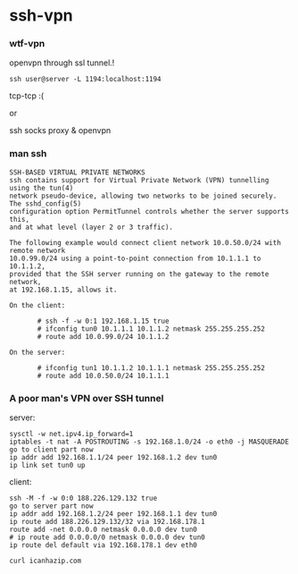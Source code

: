 # ssh-vpn
### wtf-vpn
openvpn through ssl tunnel.!

    ssh user@server -L 1194:localhost:1194

tcp-tcp :(

or

ssh socks proxy & openvpn

### man ssh

	SSH-BASED VIRTUAL PRIVATE NETWORKS
	ssh contains support for Virtual Private Network (VPN) tunnelling using the tun(4) 
	network pseudo-device, allowing two networks to be joined securely.  The sshd_config(5)
	configuration option PermitTunnel controls whether the server supports this,
	and at what level (layer 2 or 3 traffic).

	The following example would connect client network 10.0.50.0/24 with remote network
	10.0.99.0/24 using a point-to-point connection from 10.1.1.1 to 10.1.1.2,
	provided that the SSH server running on the gateway to the remote network,
	at 192.168.1.15, allows it.

	On the client:

		   # ssh -f -w 0:1 192.168.1.15 true
		   # ifconfig tun0 10.1.1.1 10.1.1.2 netmask 255.255.255.252
		   # route add 10.0.99.0/24 10.1.1.2

	On the server:

		   # ifconfig tun1 10.1.1.2 10.1.1.1 netmask 255.255.255.252
		   # route add 10.0.50.0/24 10.1.1.1

### A poor man's VPN over SSH tunnel
server:

	sysctl -w net.ipv4.ip_forward=1
	iptables -t nat -A POSTROUTING -s 192.168.1.0/24 -o eth0 -j MASQUERADE
	go to client part now
	ip addr add 192.168.1.1/24 peer 192.168.1.2 dev tun0
	ip link set tun0 up
	
client:

	ssh -M -f -w 0:0 188.226.129.132 true
	go to server part now
	ip addr add 192.168.1.2/24 peer 192.168.1.1 dev tun0
	ip route add 188.226.129.132/32 via 192.168.178.1
	route add -net 0.0.0.0 netmask 0.0.0.0 dev tun0
	# ip route add 0.0.0.0/0 netmask 0.0.0.0 dev tun0
	ip route del default via 192.168.178.1 dev eth0
	
	curl icanhazip.com
